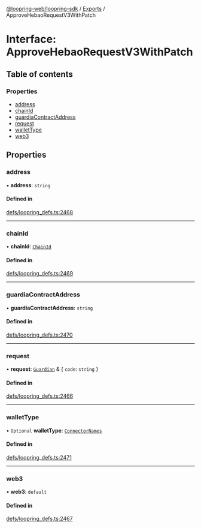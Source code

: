 [@loopring-web/loopring-sdk](../README.md) / [Exports](../modules.md) / ApproveHebaoRequestV3WithPatch

# Interface: ApproveHebaoRequestV3WithPatch

## Table of contents

### Properties

- [address](ApproveHebaoRequestV3WithPatch.md#address)
- [chainId](ApproveHebaoRequestV3WithPatch.md#chainid)
- [guardiaContractAddress](ApproveHebaoRequestV3WithPatch.md#guardiacontractaddress)
- [request](ApproveHebaoRequestV3WithPatch.md#request)
- [walletType](ApproveHebaoRequestV3WithPatch.md#wallettype)
- [web3](ApproveHebaoRequestV3WithPatch.md#web3)

## Properties

### address

• **address**: `string`

#### Defined in

[defs/loopring_defs.ts:2468](https://github.com/Loopring/loopring_sdk/blob/18accaa/src/defs/loopring_defs.ts#L2468)

___

### chainId

• **chainId**: [`ChainId`](../enums/ChainId.md)

#### Defined in

[defs/loopring_defs.ts:2469](https://github.com/Loopring/loopring_sdk/blob/18accaa/src/defs/loopring_defs.ts#L2469)

___

### guardiaContractAddress

• **guardiaContractAddress**: `string`

#### Defined in

[defs/loopring_defs.ts:2470](https://github.com/Loopring/loopring_sdk/blob/18accaa/src/defs/loopring_defs.ts#L2470)

___

### request

• **request**: [`Guardian`](../modules.md#guardian) & { `code`: `string`  }

#### Defined in

[defs/loopring_defs.ts:2466](https://github.com/Loopring/loopring_sdk/blob/18accaa/src/defs/loopring_defs.ts#L2466)

___

### walletType

• `Optional` **walletType**: [`ConnectorNames`](../enums/ConnectorNames.md)

#### Defined in

[defs/loopring_defs.ts:2471](https://github.com/Loopring/loopring_sdk/blob/18accaa/src/defs/loopring_defs.ts#L2471)

___

### web3

• **web3**: `default`

#### Defined in

[defs/loopring_defs.ts:2467](https://github.com/Loopring/loopring_sdk/blob/18accaa/src/defs/loopring_defs.ts#L2467)
